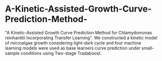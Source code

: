 # A-Kinetic-Assisted-Growth-Curve-Prediction-Method-
"A Kinetic-Assisted Growth Curve Prediction Method for Chlamydomonas reinhardtii Incorporating Transfer Learning". We constructed a kinetic model of microalgae growth considering light-dark cycle and four machine learning models were used as base learners curve prediction under small-sample conditions using Two-stage Tradaboost.
